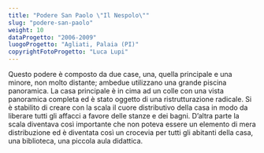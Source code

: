 ```yaml
---
title: "Podere San Paolo \"Il Nespolo\""
slug: "podere-san-paolo"
weight: 10
dataProgetto: "2006-2009"
luogoProgetto: "Agliati, Palaia (PI)"
copyrightFotoProgetto: "Luca Lupi"
---
```

Questo podere è composto da due case, una, quella principale e una minore, non molto distante; ambedue utilizzano una grande piscina panoramica.
La casa principale è in cima ad un colle con una vista panoramica completa ed è stato oggetto di una ristrutturazione radicale.
Si è stabilito di creare con la scala il cuore distributivo della casa in modo da liberare tutti gli affacci a favore delle stanze e dei bagni.
D’altra parte la scala diventava così importante che non poteva essere un elemento di mera distribuzione ed è diventata così un crocevia per tutti gli abitanti della casa,
una biblioteca, una piccola aula didattica.